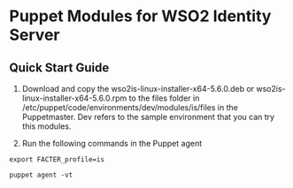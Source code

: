 # Puppet Modules for WSO2 Identity Server

## Quick Start Guide
1. Download and copy the wso2is-linux-installer-x64-5.6.0.deb or wso2is-linux-installer-x64-5.6.0.rpm to the files folder in /etc/puppet/code/environments/dev/modules/is/files in the Puppetmaster.
Dev refers to the sample environment that you can try this modules.

2. Run the following commands in the Puppet agent

```
export FACTER_profile=is

puppet agent -vt
```

